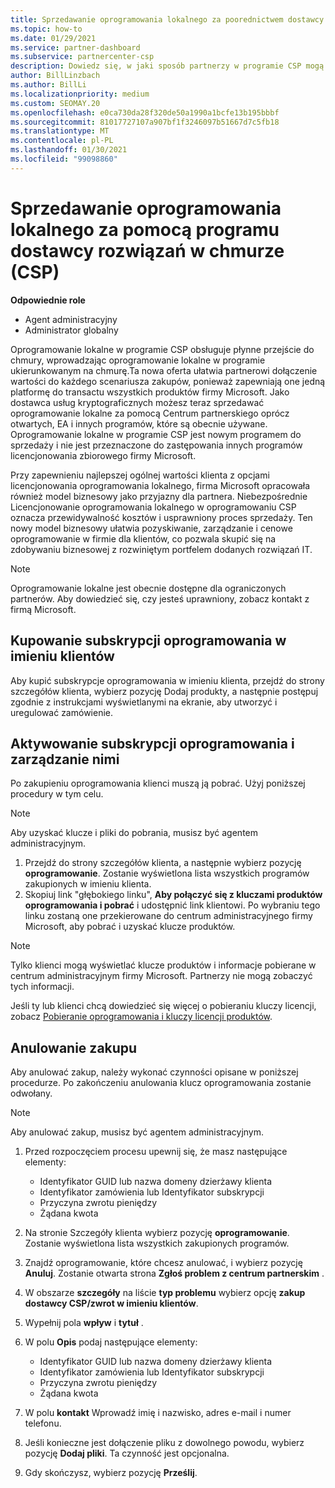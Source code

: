 ```yaml
---
title: Sprzedawanie oprogramowania lokalnego za poorednictwem dostawcy usług kryptograficznych
ms.topic: how-to
ms.date: 01/29/2021
ms.service: partner-dashboard
ms.subservice: partnercenter-csp
description: Dowiedz się, w jaki sposób partnerzy w programie CSP mogą kupować, sprzedawać i anulować subskrypcje oprogramowania lokalnego w imieniu klientów w centrum partnerskim.
author: BillLinzbach
ms.author: BillLi
ms.localizationpriority: medium
ms.custom: SEOMAY.20
ms.openlocfilehash: e0ca730da28f320de50a1990a1bcfe13b195bbbf
ms.sourcegitcommit: 81017727107a907bf1f3246097b51667d7c5fb18
ms.translationtype: MT
ms.contentlocale: pl-PL
ms.lasthandoff: 01/30/2021
ms.locfileid: "99098860"
---
```

# <a name="sell-on-premise-software-through-the-cloud-solution-provider-csp-program"></a>Sprzedawanie oprogramowania lokalnego za pomocą programu dostawcy rozwiązań w chmurze (CSP)

**Odpowiednie role**

- Agent administracyjny
- Administrator globalny

Oprogramowanie lokalne w programie CSP obsługuje płynne przejście do chmury, wprowadzając oprogramowanie lokalne w programie ukierunkowanym na chmurę.Ta nowa oferta ułatwia partnerowi dołączenie wartości do każdego scenariusza zakupów, ponieważ zapewniają one jedną platformę do transactu wszystkich produktów firmy Microsoft. Jako dostawca usług kryptograficznych możesz teraz sprzedawać oprogramowanie lokalne za pomocą Centrum partnerskiego oprócz otwartych, EA i innych programów, które są obecnie używane. Oprogramowanie lokalne w programie CSP jest nowym programem do sprzedaży i nie jest przeznaczone do zastępowania innych programów licencjonowania zbiorowego firmy Microsoft. 
 
Przy zapewnieniu najlepszej ogólnej wartości klienta z opcjami licencjonowania oprogramowania lokalnego, firma Microsoft opracowała również model biznesowy jako przyjazny dla partnera. Niebezpośrednie Licencjonowanie oprogramowania lokalnego w oprogramowaniu CSP oznacza przewidywalność kosztów i usprawniony proces sprzedaży. Ten nowy model biznesowy ułatwia pozyskiwanie, zarządzanie i cenowe oprogramowanie w firmie dla klientów, co pozwala skupić się na zdobywaniu biznesowej z rozwiniętym portfelem dodanych rozwiązań IT. 

>[!NOTE]
>Oprogramowanie lokalne jest obecnie dostępne dla ograniczonych partnerów. Aby dowiedzieć się, czy jesteś uprawniony, zobacz kontakt z firmą Microsoft. 


## <a name="buy-software-subscriptions-on-behalf-of-customers"></a>Kupowanie subskrypcji oprogramowania w imieniu klientów

Aby kupić subskrypcje oprogramowania w imieniu klienta, przejdź do strony szczegółów klienta, wybierz pozycję Dodaj produkty, a następnie postępuj zgodnie z instrukcjami wyświetlanymi na ekranie, aby utworzyć i uregulować zamówienie.

## <a name="activate-and-manage-software-subscriptions"></a>Aktywowanie subskrypcji oprogramowania i zarządzanie nimi

Po zakupieniu oprogramowania klienci muszą ją pobrać. Użyj poniższej procedury w tym celu.

>[!NOTE]
>Aby uzyskać klucze i pliki do pobrania, musisz być agentem administracyjnym.

1. Przejdź do strony szczegółów klienta, a następnie wybierz pozycję **oprogramowanie**. Zostanie wyświetlona lista wszystkich programów zakupionych w imieniu klienta.
2. Skopiuj link "głębokiego linku", **Aby połączyć się z kluczami produktów oprogramowania i pobrać** i udostępnić link klientowi. Po wybraniu tego linku zostaną one przekierowane do centrum administracyjnego firmy Microsoft, aby pobrać i uzyskać klucze produktów.

>[!NOTE]
>Tylko klienci mogą wyświetlać klucze produktów i informacje pobierane w centrum administracyjnym firmy Microsoft. Partnerzy nie mogą zobaczyć tych informacji.

Jeśli ty lub klienci chcą dowiedzieć się więcej o pobieraniu kluczy licencji, zobacz [Pobieranie oprogramowania i kluczy licencji produktów](https://go.microsoft.com/fwlink/p/?linkid=2152525).

## <a name="cancel-a-purchase"></a>Anulowanie zakupu

Aby anulować zakup, należy wykonać czynności opisane w poniższej procedurze. Po zakończeniu anulowania klucz oprogramowania zostanie odwołany. 

>[!NOTE]
>Aby anulować zakup, musisz być agentem administracyjnym. 

1.  Przed rozpoczęciem procesu upewnij się, że masz następujące elementy: 
    - Identyfikator GUID lub nazwa domeny dzierżawy klienta
    - Identyfikator zamówienia lub Identyfikator subskrypcji
    - Przyczyna zwrotu pieniędzy
    - Żądana kwota

2.  Na stronie Szczegóły klienta wybierz pozycję **oprogramowanie**. Zostanie wyświetlona lista wszystkich zakupionych programów. 

3.  Znajdź oprogramowanie, które chcesz anulować, i wybierz pozycję **Anuluj**. Zostanie otwarta strona **Zgłoś problem z centrum partnerskim** . 

4.  W obszarze **szczegóły** na liście **typ problemu** wybierz opcję **zakup dostawcy CSP/zwrot w imieniu klientów**.

5.  Wypełnij pola **wpływ** i **tytuł** . 

6.  W polu **Opis** podaj następujące elementy: 
    -   Identyfikator GUID lub nazwa domeny dzierżawy klienta
    -   Identyfikator zamówienia lub Identyfikator subskrypcji
    -   Przyczyna zwrotu pieniędzy
    -   Żądana kwota

7.  W polu **kontakt** Wprowadź imię i nazwisko, adres e-mail i numer telefonu. 

8.  Jeśli konieczne jest dołączenie pliku z dowolnego powodu, wybierz pozycję **Dodaj pliki**. Ta czynność jest opcjonalna. 

9.  Gdy skończysz, wybierz pozycję **Prześlij**.